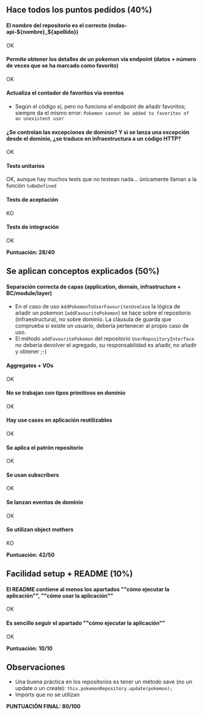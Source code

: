 ## Hace todos los puntos pedidos (40%)

#### El nombre del repositorio es el correcto (mdas-api-${nombre}_${apellido})

OK

#### Permite obtener los detalles de un pokemon vía endpoint (datos + número de veces que se ha marcado como favorito)

OK

#### Actualiza el contador de favoritos vía eventos

- Según el código sí, pero no funciona el endpoint de añadir favoritos; siempre da el mismo
  error: `Pokemon cannot be added to favorites of an unexistent user`

#### ¿Se controlan las excepciones de dominio? Y si se lanza una excepción desde el dominio, ¿se traduce en infraestructura a un código HTTP?

OK

#### Tests unitarios

OK, aunque hay muchos tests que no testean nada... únicamente llaman a la función `toBeDefined`

#### Tests de aceptación

KO

#### Tests de integración

OK

**Puntuación: 28/40**

## Se aplican conceptos explicados (50%)

#### Separación correcta de capas (application, domain, infrastructure + BC/module/layer)

- En el caso de uso `AddPokemonToUserFavouritesUseCase` la lógica de añadir un pokemon (`addFavouritePokemon`) se hace
  sobre el repositorio (infraestructura), no sobre dominio. La cláusula de guarda que comprueba si existe un usuario,
  debería pertenecer al propio caso de uso.
- El método `addFavouritePokemon` del repositorio `UserRepositoryInterface` no debería devolver el agregado, su
  responsabilidad es añadir, no añadir y obtener ;-)

#### Aggregates + VOs

OK

#### No se trabajan con tipos primitivos en dominio

OK

#### Hay use cases en aplicación reutilizables

OK

#### Se aplica el patrón repositorio

OK

#### Se usan subscribers

OK

#### Se lanzan eventos de dominio

OK

#### Se utilizan object mothers
KO

**Puntuación: 42/50**

## Facilidad setup + README (10%)

#### El README contiene al menos los apartados ""cómo ejecutar la aplicación"", ""cómo usar la aplicación""

OK

#### Es sencillo seguir el apartado ""cómo ejecutar la aplicación""

OK

**Puntuación: 10/10**

## Observaciones

- Una buena práctica en los repositorios es tener un método save (no un update o un
  create): `this.pokemonRepository.update(pokemon);`
- Imports que no se utilizan

**PUNTUACIÓN FINAL: 80/100**
